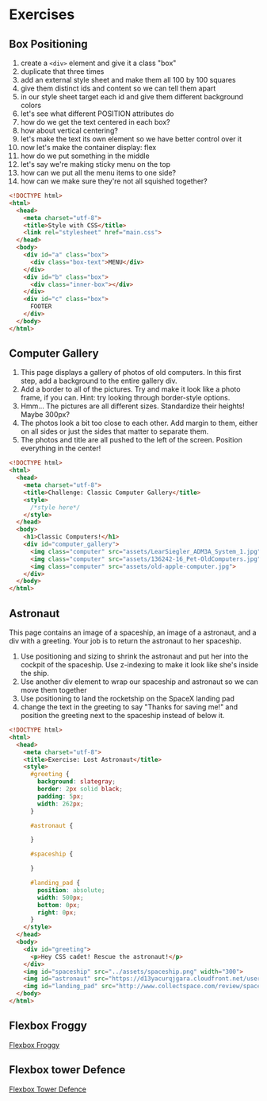# Exercises

## Box Positioning
1. create a ``<div>`` element and give it a class "box"
2. duplicate that three times
3. add an external style sheet and make them all 100 by 100 squares
4. give them distinct ids and content so we can tell them apart
5. in our style sheet target each id and give them different background colors
6. let's see what different POSITION attributes do
7. how do we get the text centered in each box?
8. how about vertical centering?
9. let's make the text its own element so we have better control over it
10. now let's make the container display: flex
11. how do we put something in the middle
12. let's say we're making sticky menu on the top
13. how can we put all the menu items to one side?
14. how can we make sure they're not all squished together?

```html
<!DOCTYPE html>
<html>
  <head>
    <meta charset="utf-8">
    <title>Style with CSS</title>
    <link rel="stylesheet" href="main.css">
  </head>
  <body>
    <div id="a" class="box">
      <div class="box-text">MENU</div>
    </div>
    <div id="b" class="box">
      <div class="inner-box"></div>
    </div>
    <div id="c" class="box">
      FOOTER
    </div>
  </body>
</html>
```

## Computer Gallery

1. This page displays a gallery of photos of old computers. In this first step, add a background to the entire gallery div.
2. Add a border to all of the pictures. Try and make it look like a photo frame, if you can. Hint: try looking through border-style options.
3. Hmm... The pictures are all different sizes. Standardize their heights! Maybe 300px?
4. The photos look a bit too close to each other. Add margin to them, either on all sides or just the sides that matter to separate them.
5. The photos and title are all pushed to the left of the screen. Position everything in the center!
```html
<!DOCTYPE html>
<html>
  <head>
    <meta charset="utf-8">
    <title>Challenge: Classic Computer Gallery</title>
    <style>
      /*style here*/
    </style>
  </head>
  <body>
    <h1>Classic Computers!</h1>
    <div id="computer_gallery">
      <img class="computer" src="assets/LearSiegler_ADM3A_System_1.jpg">
      <img class="computer" src="assets/136242-16_Pet-OldComputers.jpg">
      <img class="computer" src="assets/old-apple-computer.jpg">
    </div>
  </body>
</html>
```
## Astronaut


This page contains an image of a spaceship, an image of a astronaut, and a div with a greeting. Your job is to return the astronaut to her spaceship.
1. Use positioning and sizing to shrink the astronaut and put her into the cockpit of the spaceship. Use z-indexing to make it look like she's inside the ship.
2. Use another div element to wrap our spaceship and astronaut so we can move them together
3. Use positioning to land the rocketship on the SpaceX landing pad
4. change the text in the greeting to say "Thanks for saving me!" and position the greeting next to the spaceship instead of below it.

```html
<!DOCTYPE html>
<html>
  <head>
    <meta charset="utf-8">
    <title>Exercise: Lost Astronaut</title>
    <style>
      #greeting {
        background: slategray;
        border: 2px solid black;
        padding: 5px;
        width: 262px;
      }

      #astronaut {

      }

      #spaceship {

      }

      #landing_pad {
        position: absolute;
        width: 500px;
        bottom: 0px;
        right: 0px;
      }
    </style>
  </head>
  <body>
    <div id="greeting">
      <p>Hey CSS cadet! Rescue the astronaut!</p>
    </div>
    <img id="spaceship" src="../assets/spaceship.png" width="300">
    <img id="astronaut" src="https://d13yacurqjgara.cloudfront.net/users/182160/screenshots/725814/ss-astronaut.png">
    <img id="landing_pad" src="http://www.collectspace.com/review/spacex_spaceportdrone04-lg.jpg" alt="">
  </body>
</html>

```

## Flexbox Froggy

[Flexbox Froggy](http://flexboxfroggy.com/)  

## Flexbox tower Defence

[Flexbox Tower Defence](http://flexboxdefense.com/)
